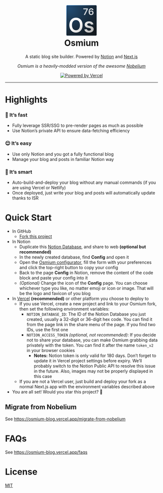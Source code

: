 <div align="center">
  <h1>
    <img src="./.github/logo.svg" alt="Osmium logo" width="100" height="100">
    <div>Osmium</div>
  </h1>
  <p>A static blog site builder. Powered by <a href="https://notion.so/">Notion</a> and <a href="https://nextjs.org/">Next.js</a></p>
  <p><em>Osmium is a heavily-modded version of the awesome <a href="https://github.com/cragiary/nobelium">Nobelium</a></em></p>
  <p>
    <a href="https://vercel.com/?utm_source=Osmium&utm_campaign=oss" title="Powered by Vercel" aria-label="Powered by Vercel">
      <img src="https://images.ctfassets.net/e5382hct74si/78Olo8EZRdUlcDUFQvnzG7/fa4cdb6dc04c40fceac194134788a0e2/1618983297-powered-by-vercel.svg" alt="Powered by Vercel">
    </a>
  </p>
</div>

---

# Highlights

### 🚀 It’s fast

- Fully leverage SSR/SSG to pre-render pages as much as possible
- Use Notion’s private API to ensure data-fetching efficiency

### 😌 It’s easy

- Use only Notion and you got a fully functional blog
- Manage your blog and posts in familiar Notion way

### 🤖 It’s smart

- Auto-build-and-deploy your blog without any manual commands (if you are using Vercel or Netlify)
- Once deployed, just write your blog and posts will automatically update thanks to ISR

# Quick Start

- In GitHub
  - [Fork this project](https://github.com/osmium-blog/osmium/fork)
- In Notion
  - Duplicate this [Notion Database](https://silentdepth.notion.site/ffa2e3ae717d4cb982281814bb6c0801), and share to web **(optional but recommended)**
  - In the newly created database, find **Config** and open it
  - Open the [Osmium configurator](https://osmium-blog.vercel.app/-/configurator), fill the form with your preferences and click the top-right button to copy your config
  - Back to the page **Config** in Notion, remove the content of the code block and paste your config into it
  - _(Optional)_ Change the icon of the **Config** page. You can choose whichever type you like, no matter emoji or icon or image. That will be the logo and favicon of you blog
- In [Vercel](https://vercel.com/?utm_source=Osmium&utm_campaign=oss) **(recommended)** or other platform you choose to deploy to
  - If you use Vercel, create a new project and link to your Osmium fork, then set the following environment variables:
    - `NOTION_DATABASE_ID`: The ID of the Notion Database you just created, usually a 32-digit or 36-digit hex code. You can find it from the page link in the share menu of the page. If you find two IDs, use the first one
    - `NOTION_ACCESS_TOKEN` _(optional, not recommended)_: If you decide not to share your database, you can make Osmium grabbing data privately with the token. You can find it after the name `token_v2` in your browser cookies
      - **Notes:** Notion token is only valid for 180 days. Don’t forget to update it in Vercel project settings before expiry. We’ll probably switch to the Notion Public API to resolve this issue in the future. Also, images may not be properly displayed in this case
  - If you are not a Vercel user, just build and deploy your fork as a normal Next.js app with the environment variables described above
- You are all set! Would you star this project? 🌟

## Migrate from Nobelium

See https://osmium-blog.vercel.app/migrate-from-nobelium

# FAQs

See https://osmium-blog.vercel.app/faqs

# License

[MIT](https://opensource.org/licenses/MIT)
